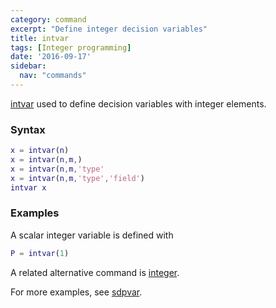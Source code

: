 ```yaml
---
category: command
excerpt: "Define integer decision variables"
title: intvar
tags: [Integer programming]
date: '2016-09-17'
sidebar:
  nav: "commands"
---
```


[intvar](/command/intvar) used to define decision variables with integer elements.

### Syntax

````matlab
x = intvar(n)
x = intvar(n,m,)
x = intvar(n,m,'type'
x = intvar(n,m,'type','field')
intvar x
````

### Examples

A scalar integer variable is defined with

````matlab
P = intvar(1)
````

A related alternative command is [integer](/command/integer).

For more examples, see [sdpvar](/command/sdpvar).
